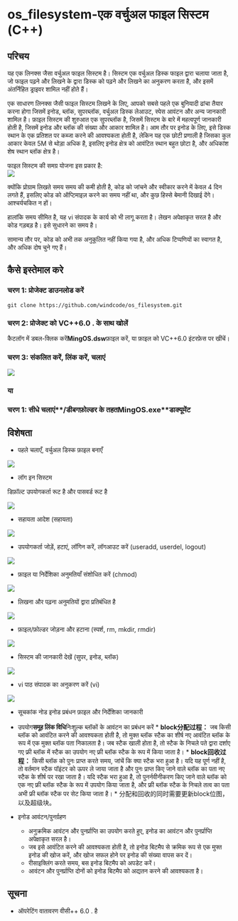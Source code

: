 # os_filesystem-एक वर्चुअल फाइल सिस्टम (C++)

## परिचय

यह एक लिनक्स जैसा वर्चुअल फाइल सिस्टम है। सिस्टम एक वर्चुअल डिस्क फाइल द्वारा चलाया जाता है, जो फाइल पढ़ने और लिखने के द्वारा डिस्क को पढ़ने और लिखने का अनुकरण करता है, और इसमें अंतर्निहित ड्राइवर शामिल नहीं होते हैं।

एक साधारण लिनक्स जैसी फाइल सिस्टम लिखने के लिए, आपको सबसे पहले एक बुनियादी ढांचा तैयार करना होगा जिसमें इनोड, ब्लॉक, सुपरब्लॉक, वर्चुअल डिस्क लेआउट, स्पेस आवंटन और अन्य जानकारी शामिल है। फ़ाइल सिस्टम की शुरुआत एक सुपरब्लॉक है, जिसमें सिस्टम के बारे में महत्वपूर्ण जानकारी होती है, जिसमें इनोड और ब्लॉक की संख्या और आकार शामिल है। आम तौर पर इनोड के लिए, इसे डिस्क स्थान के एक प्रतिशत पर कब्जा करने की आवश्यकता होती है, लेकिन यह एक छोटी प्रणाली है जिसका कुल आकार केवल 5M से थोड़ा अधिक है, इसलिए इनोड क्षेत्र को आवंटित स्थान बहुत छोटा है, और अधिकांश शेष स्थान ब्लॉक क्षेत्र है।

फाइल सिस्टम की समग्र योजना इस प्रकार है:  
![](./screenshots/00.png)

क्योंकि प्रोग्राम लिखते समय समय की कमी होती है, कोड को जांचने और स्वीकार करने में केवल 4 दिन लगते हैं, इसलिए कोड को ऑप्टिमाइज़ करने का समय नहीं था, और कुछ हिस्से बेमानी दिखाई देंगे। आश्चर्यचकित न हों।

हालांकि समय सीमित है, यह vi संपादक के कार्य को भी लागू करता है। लेखन अपेक्षाकृत सरल है और कोड गड़बड़ है। इसे सुधारने का समय है।

सामान्य तौर पर, कोड को अभी तक अनुकूलित नहीं किया गया है, और अधिक टिप्पणियों का स्वागत है, और अधिक दोष चुने गए हैं।

## कैसे इस्तेमाल करे

### चरण 1: प्रोजेक्ट डाउनलोड करें

`git clone https://github.com/windcode/os_filesystem.git`

### चरण 2: प्रोजेक्ट को VC++6.0 . के साथ खोलें

कैटलॉग में डबल-क्लिक करें**MingOS.dsw**फ़ाइल करें, या फ़ाइल को VC++6.0 इंटरफ़ेस पर खींचें।

### चरण 3: संकलित करें, लिंक करें, चलाएं

![](./screenshots/0.png)

### या

### चरण 1: सीधे चलाएं**/डीबग**फ़ोल्डर के तहत**MingOS.exe**डाक्यूमेंट

## विशेषता

-   पहले चलाएँ, वर्चुअल डिस्क फ़ाइल बनाएँ

![](./screenshots/1.png)

-   लॉग इन सिस्टम

डिफ़ॉल्ट उपयोगकर्ता रूट है और पासवर्ड रूट है

![](./screenshots/2.gif)

-   सहायता आदेश (सहायता)

![](./screenshots/3.gif)

-   उपयोगकर्ता जोड़ें, हटाएं, लॉगिन करें, लॉगआउट करें (useradd, userdel, logout)

![](./screenshots/5.gif)

-   फ़ाइल या निर्देशिका अनुमतियाँ संशोधित करें (chmod)

![](./screenshots/6.gif)

-   लिखना और पढ़ना अनुमतियों द्वारा प्रतिबंधित है

![](./screenshots/7.gif)

-   फ़ाइल/फ़ोल्डर जोड़ना और हटाना (स्पर्श, rm, mkdir, rmdir)

![](./screenshots/8.gif)

-   सिस्टम की जानकारी देखें (सुपर, इनोड, ब्लॉक)

![](./screenshots/9.gif)

-   vi पाठ संपादक का अनुकरण करें (vi)

![](./screenshots/4.gif)

-   सूचकांक नोड इनोड प्रबंधन फ़ाइल और निर्देशिका जानकारी

-   उपयोग**समूह लिंक विधि**निःशुल्क ब्लॉकों के आवंटन का प्रबंधन करें
        * **block分配过程：**
    जब किसी ब्लॉक को आवंटित करने की आवश्यकता होती है, तो मुक्त ब्लॉक स्टैक का शीर्ष नए आवंटित ब्लॉक के रूप में एक मुक्त ब्लॉक पता निकालता है।
    जब स्टैक खाली होता है, तो स्टैक के निचले पते द्वारा दर्शाए गए फ्री ब्लॉक में स्टैक का उपयोग नए फ्री ब्लॉक स्टैक के रूप में किया जाता है।
        * **block回收过程：**
    किसी ब्लॉक को पुनः प्राप्त करते समय, जांचें कि क्या स्टैक भरा हुआ है। यदि यह पूर्ण नहीं है, तो वर्तमान स्टैक पॉइंटर को ऊपर ले जाया जाता है और पुनः प्राप्त किए जाने वाले ब्लॉक का पता नए स्टैक के शीर्ष पर रखा जाता है।
    यदि स्टैक भरा हुआ है, तो पुनर्नवीनीकरण किए जाने वाले ब्लॉक को एक नए फ्री ब्लॉक स्टैक के रूप में उपयोग किया जाता है, और फ्री ब्लॉक स्टैक के निचले तत्व का पता अभी फ्री ब्लॉक स्टैक पर सेट किया जाता है।
        * 分配和回收的同时需要更新block位图，以及超级块。

-   इनोड आवंटन/पुनर्ग्रहण
    -   अनुक्रमिक आवंटन और पुनर्प्राप्ति का उपयोग करते हुए, इनोड का आवंटन और पुनर्प्राप्ति अपेक्षाकृत सरल है।
    -   जब इसे आवंटित करने की आवश्यकता होती है, तो इनोड बिटमैप से क्रमिक रूप से एक मुफ्त इनोड की खोज करें, और खोज सफल होने पर इनोड की संख्या वापस कर दें।
    -   रीसाइक्लिंग करते समय, बस इनोड बिटमैप को अपडेट करें।
    -   आवंटन और पुनर्प्राप्ति दोनों को इनोड बिटमैप को अद्यतन करने की आवश्यकता है।

## सूचना

-   ऑपरेटिंग वातावरण वीसी++ 6.0 . है
